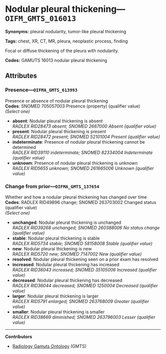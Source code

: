 # Nodular pleural thickening—`OIFM_GMTS_016013`

**Synonyms:** pleural nodularity, tumor-like pleural thickening

**Tags:** chest, XR, CT, MR, pleura, neoplastic process, finding

Focal or diffuse thickening of the pleura with nodularity.

**Codes:** GAMUTS 16013 nodular pleural thickening

## Attributes

### Presence—`OIFMA_GMTS_613993`

Presence or absence of nodular pleural thickening  
**Codes**: SNOMED 705057003 Presence (property) (qualifier value)  
*(Select one)*

- **absent**: Nodular pleural thickening is absent  
_RADLEX RID28473 absent; SNOMED 2667000 Absent (qualifier value)_
- **present**: Nodular pleural thickening is present  
_RADLEX RID28472 present; SNOMED 52101004 Present (qualifier value)_
- **indeterminate**: Presence of nodular pleural thickening cannot be determined  
_RADLEX RID39110 indeterminate; SNOMED 82334004 Indeterminate (qualifier value)_
- **unknown**: Presence of nodular pleural thickening is unknown  
_RADLEX RID5655 unknown; SNOMED 261665006 Unknown (qualifier value)_

### Change from prior—`OIFMA_GMTS_137654`

Whether and how a nodular pleural thickening has changed over time  
**Codes**: RADLEX RID49896 change; SNOMED 263703002 Changed status (qualifier value)  
*(Select one)*

- **unchanged**: Nodular pleural thickening is unchanged  
_RADLEX RID39268 unchanged; SNOMED 260388006 No status change (qualifier value)_
- **stable**: Nodular pleural thickening is stable  
_RADLEX RID5734 stable; SNOMED 58158008 Stable (qualifier value)_
- **new**: Nodular pleural thickening is new  
_RADLEX RID5720 new; SNOMED 7147002 New (qualifier value)_
- **resolved**: Nodular pleural thickening seen on a prior exam has resolved  
- **increased**: Nodular pleural thickening has increased  
_RADLEX RID36043 increased; SNOMED 35105006 Increased (qualifier value)_
- **decreased**: Nodular pleural thickening has decreased  
_RADLEX RID36044 decreased; SNOMED 1250004 Decreased (qualifier value)_
- **larger**: Nodular pleural thickening is larger  
_RADLEX RID5791 enlarged; SNOMED 263768009 Greater (qualifier value)_
- **smaller**: Nodular pleural thickening is smaller  
_RADLEX RID38669 diminished; SNOMED 263796003 Lesser (qualifier value)_

---

**Contributors**

- [Radiology Gamuts Ontology](https://gamuts.net/) (GMTS)